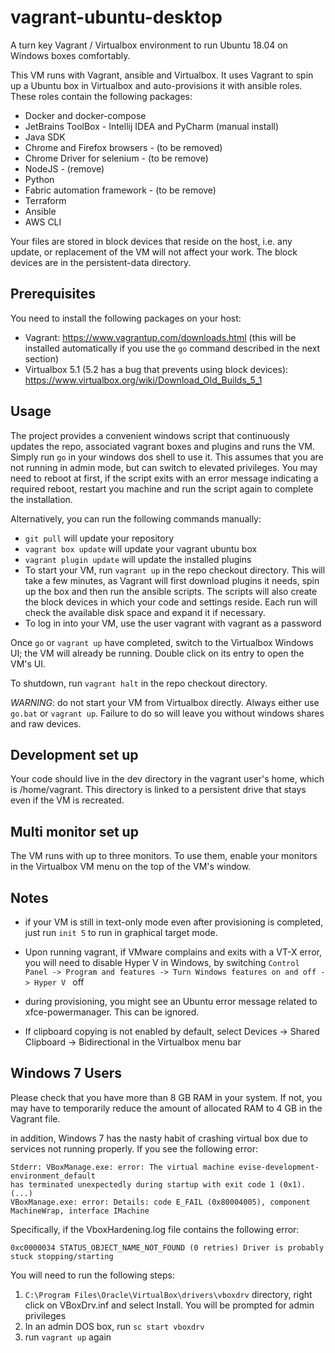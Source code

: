 # vagrant-ubuntu-desktop
A turn key Vagrant / Virtualbox environment to run Ubuntu 18.04 on Windows boxes comfortably.

This VM runs with Vagrant, ansible and Virtualbox. It uses Vagrant to spin up a Ubuntu box in Virtualbox and auto-provisions it with ansible roles. These roles contain the following packages:

- Docker and docker-compose
- JetBrains ToolBox - Intellij IDEA and PyCharm (manual install)
- Java SDK
- Chrome and Firefox browsers - (to be removed)
- Chrome Driver for selenium - (to be remove)
- NodeJS - (remove)
- Python
- Fabric automation framework - (to be remove)
- Terraform
- Ansible
- AWS CLI

Your files are stored in block devices that reside on the host, i.e. any update, or replacement of the VM will not affect your work. The block devices are in the persistent-data directory.

## Prerequisites

You need to install the following packages on your host:
- Vagrant: https://www.vagrantup.com/downloads.html (this will be installed automatically if you use the ```go``` command described in the next section)
- Virtualbox 5.1 (5.2 has a bug that prevents using block devices): https://www.virtualbox.org/wiki/Download_Old_Builds_5_1

## Usage

The project provides a convenient windows script that continuously updates the repo, associated vagrant boxes and plugins and runs the VM. Simply run ```go``` in your windows dos shell to use it. This assumes that you are not running in admin mode, but can switch to elevated privileges. You may need to reboot at first, if the script exits with an error message indicating a required reboot, restart you machine and run the script again to complete the installation.

Alternatively, you can run the following commands manually:

- ```git pull``` will update your repository
- ```vagrant box update``` will update your vagrant ubuntu box
- ```vagrant plugin update``` will update the installed plugins
- To start your VM, run ```vagrant up``` in the repo checkout directory. This will take a few minutes, as Vagrant will first download plugins it needs, spin up the box and then run the ansible scripts. The scripts will also create the block devices in which your code and settings reside. Each run will check the available disk space and expand it if necessary.
- To log in into your VM, use the user vagrant with vagrant as a password

Once ```go``` or ```vagrant up``` have completed, switch to the Virtualbox Windows UI; the VM will already be running. Double click on its entry to open the VM's UI.

To shutdown, run ```vagrant halt``` in the repo checkout directory.

_WARNING_: do not start your VM from Virtualbox directly. Always either use ```go.bat``` or ```vagrant up```. Failure to do so will leave you without windows shares and raw devices.

## Development set up

Your code should live in the dev directory in the vagrant user's home, which is /home/vagrant. This directory is linked to a persistent drive that stays even if the VM is recreated.

## Multi monitor set up

The VM runs with up to three monitors. To use them, enable your monitors in the Virtualbox VM menu on the top of the VM's window.

## Notes

- if your VM is still in text-only mode even after provisioning is completed, just run ```init 5``` to run in graphical target mode.

- Upon running vagrant, if VMware complains and exits with a VT-X error, you will need to disable Hyper V in Windows, by switching ```Control Panel -> Program and features -> Turn Windows features on and off -> Hyper V ``` off

- during provisioning, you might see an Ubuntu error message related to xfce-powermanager. This can be ignored.

- If clipboard copying is not enabled by default, select Devices -> Shared Clipboard -> Bidirectional in the Virtualbox menu bar

## Windows 7 Users

Please check that you have more than 8 GB RAM in your system. If not, you may have to temporarily reduce the amount of allocated RAM to 4 GB in the Vagrant file.

in addition, Windows 7 has the nasty habit of crashing virtual box due to services not running properly. If you see the following error:

```
Stderr: VBoxManage.exe: error: The virtual machine evise-development-environment_default
has terminated unexpectedly during startup with exit code 1 (0x1). (...)
VBoxManage.exe: error: Details: code E_FAIL (0x80004005), component MachineWrap, interface IMachine
```

Specifically, if the VboxHardening.log file contains the following error:

```
0xc0000034 STATUS_OBJECT_NAME_NOT_FOUND (0 retries) Driver is probably stuck stopping/starting
```

You will need to run the following steps:

1. ```C:\Program Files\Oracle\VirtualBox\drivers\vboxdrv``` directory, right click on VBoxDrv.inf and select Install. You will be prompted for admin privileges
2. In an admin DOS box, run ```sc start vboxdrv```
3. run ```vagrant up``` again
